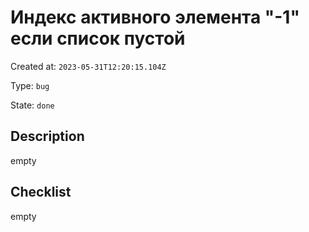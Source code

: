 # Индекс активного элемента "-1" если список пустой

Created at: `2023-05-31T12:20:15.104Z`

Type: `bug`

State: `done`

## Description
empty

## Checklist
empty
